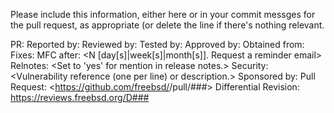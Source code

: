 Please include this information, either here or in your commit messges for the
pull request, as appropriate (or delete the line if there's nothing relevant.

PR:		<If and which Problem Report is related.>
Reported by:	<If someone else reported the issue.>
Reviewed by:	<If someone else reviewed your modification.>
Tested by:	<If someone else tested the change.>
Approved by:	<If you needed approval for this commit.>
Obtained from:	<If the change is from a third party.>
Fixes:		<Short hash and title line of commit fixed by this change>
MFC after:	<N [day[s]|week[s]|month[s]].  Request a reminder email>
Relnotes:	<Set to 'yes' for mention in release notes.>
Security:	<Vulnerability reference (one per line) or description.>
Sponsored by:	<If the change was sponsored by an organization.>
Pull Request:	<https://github.com/freebsd/<repo>/pull/###>
Differential Revision:	<https://reviews.freebsd.org/D###>
